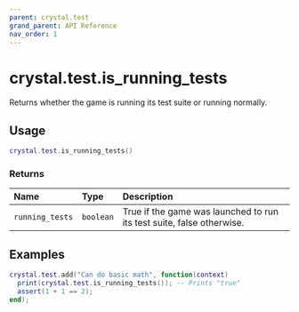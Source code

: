 ```yaml
---
parent: crystal.test
grand_parent: API Reference
nav_order: 1
---
```


# crystal.test.is_running_tests

Returns whether the game is running its test suite or running normally.

## Usage

```lua
crystal.test.is_running_tests()
```

### Returns

| Name            | Type      | Description                                                           |
| :-------------- | :-------- | :-------------------------------------------------------------------- |
| `running_tests` | `boolean` | True if the game was launched to run its test suite, false otherwise. |

## Examples

```lua
crystal.test.add("Can do basic math", function(context)
  print(crystal.test.is_running_tests()); -- Prints "true"
  assert(1 + 1 == 2);
end);
```

